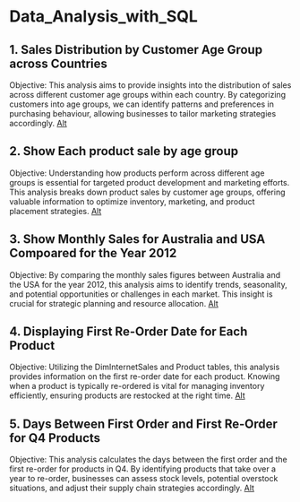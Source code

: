 # Data_Analysis_with_SQL
## 1. Sales Distribution by Customer Age Group across Countries
Objective: This analysis aims to provide insights into the distribution of sales across different customer age groups within each country. By categorizing customers into age groups, we can identify patterns and preferences in purchasing behaviour, allowing businesses to tailor marketing strategies accordingly.
[Alt](./Screenshot/Q1.png)

## 2. Show Each product sale by age group
Objective: Understanding how products perform across different age groups is essential for targeted product development and marketing efforts. This analysis breaks down product sales by customer age groups, offering valuable information to optimize inventory, marketing, and product placement strategies.
[Alt](./Screenshot/Q2.png)

## 3. Show Monthly Sales for Australia and USA Compoared for the Year 2012

Objective: By comparing the monthly sales figures between Australia and the USA for the year 2012, this analysis aims to identify trends, seasonality, and potential opportunities or challenges in each market. This insight is crucial for strategic planning and resource allocation. 
[Alt](./Screenshot/Q3.png)

## 4. Displaying First Re-Order Date for Each Product

Objective: Utilizing the DimInternetSales and Product tables, this analysis provides information on the first re-order date for each product. Knowing when a product is typically re-ordered is vital for managing inventory efficiently, ensuring products are restocked at the right time.
[Alt](./Screenshot/Q4.png)

## 5. Days Between First Order and First Re-Order for Q4 Products

Objective: This analysis calculates the days between the first order and the first re-order for products in Q4. By identifying products that take over a year to re-order, businesses can assess stock levels, potential overstock situations, and adjust their supply chain strategies accordingly.
[Alt](./Screenshot/Q5.png)
